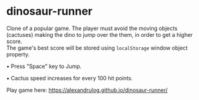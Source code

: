 ﻿# dinosaur-runner

Clone of a popular game.
The player must avoid the moving objects (cactuses) making the dino to jump over the them, in order to get a higher score.  
The game's best score will be stored using `localStorage` window object property.

• Press "Space" key to Jump.  

• Cactus speed increases for every 100 hit points.

Play game here: https://alexandrulog.github.io/dinosaur-runner/
